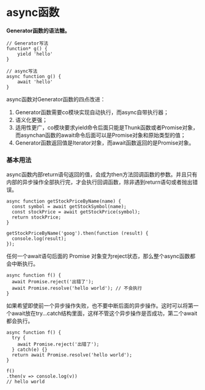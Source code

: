 # async函数

**Generator函数的语法糖。**

```
// Generator写法
function* g() {
    yield 'hello'
}

// async写法
async function g() {
    await 'hello'
}
```

async函数对Generator函数的四点改进：

1. Generator函数需要co模块实现自动执行，而async自带执行器；
2. 语义化更强；
3. 适用性更广，co模块要求yield命令后面只能是Thunk函数或者Promise对象，而asynchan函数的await命令后面可以是Promise对象和原始类型的值；
4. Generator函数返回值是Iterator对象，而await函数返回的是Promise对象。

### 基本用法

async函数内部return语句返回的值，会成为then方法回调函数的参数。并且只有内部的异步操作全部执行完，才会执行回调函数，除非遇到return语句或者抛出错误。

```
async function getStockPriceByName(name) {
  const symbol = await getStockSymbol(name);
  const stockPrice = await getStockPrice(symbol);
  return stockPrice;
}

getStockPriceByName('goog').then(function (result) {
  console.log(result);
});
```

任何一个await语句后面的 Promise 对象变为reject状态，那么整个async函数都会中断执行。

```
async function f() {
  await Promise.reject('出错了');
  await Promise.resolve('hello world'); // 不会执行
}
```

如果希望即使前一个异步操作失败，也不要中断后面的异步操作。这时可以将第一个await放在try...catch结构里面，这样不管这个异步操作是否成功，第二个await都会执行。

```
async function f() {
  try {
    await Promise.reject('出错了');
  } catch(e) {}
  return await Promise.resolve('hello world');
}

f()
.then(v => console.log(v))
// hello world
```
